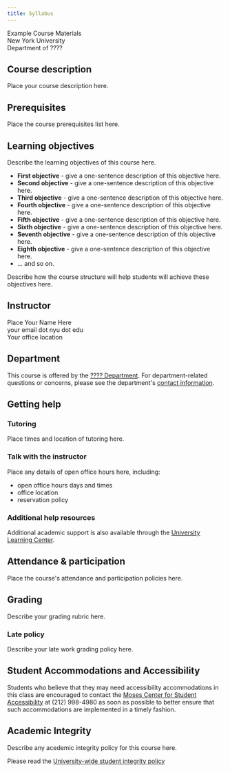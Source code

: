 ```yaml
---
title: Syllabus
---
```


Example Course Materials<br />
New York University<br />
Department of ????

## Course description

Place your course description here.

## Prerequisites

Place the course prerequisites list here.

## Learning objectives

Describe the learning objectives of this course here.

- **First objective** - give a one-sentence description of this objective here.
- **Second objective** - give a one-sentence description of this objective here.
- **Third objective** - give a one-sentence description of this objective here.
- **Fourth objective** - give a one-sentence description of this objective here.
- **Fifth objective** - give a one-sentence description of this objective here.
- **Sixth objective** - give a one-sentence description of this objective here.
- **Seventh objective** - give a one-sentence description of this objective here.
- **Eighth objective** - give a one-sentence description of this objective here.
- ... and so on.

Describe how the course structure will help students will achieve these objectives here.

## Instructor

Place Your Name Here<br />your email dot nyu dot edu<br />Your office location

## Department

This course is offered by the [???? Department](https://some_department.nyu.edu). For department-related questions or concerns, please see the department's [contact information](https://some_department.nyu.edu/some_contacts_page.html).

## Getting help

### Tutoring

Place times and location of tutoring here.

### Talk with the instructor

Place any details of open office hours here, including:

- open office hours days and times
- office location
- reservation policy

### Additional help resources

Additional academic support is also available through the [University Learning Center](http://www.nyu.edu/ulc).

## Attendance & participation

Place the course's attendance and participation policies here.

## Grading

Describe your grading rubric here.

### Late policy

Describe your late work grading policy here.

## Student Accommodations and Accessibility

Students who believe that they may need accessibility accommodations in this class are encouraged to contact the [Moses Center for Student Accessibility](https://nyu.edu/csa) at (212) 998-4980 as soon as possible to better ensure that such accommodations are implemented in a timely fashion.

## Academic Integrity

Describe any acedemic integrity policy for this course here.

Please read the [University-wide student integrity policy](https://www.nyu.edu/about/policies-guidelines-compliance/policies-and-guidelines/academic-integrity-for-students-at-nyu.html)
